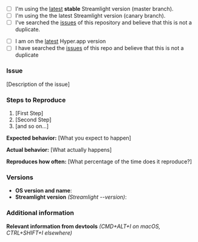 <!-- Hi! Thanks for discovering and submitting and issue. You rock! -->
- [ ] I'm using the [latest](https://github.com/RixGarregid/streamlight/releases/latest) **stable** Streamlight version (master branch).
- [ ] I'm using the the latest Streamlight version (canary branch).
- [ ] I've searched the [issues](https://github.com/RixGarregid/streamlight/issues) of this repository and believe that this is not a duplicate.

<!-- Checked checkbox should look like this: [x] -->
- [ ] I am on the [latest](https://github.com/zeit/hyper/releases/latest) Hyper.app version
- [ ] I have searched the [issues](https://github.com/zeit/hyper/issues) of this repo and believe that this is not a duplicate

### Issue

[Description of the issue]

### Steps to Reproduce

1. [First Step]
2. [Second Step]
3. [and so on...]

**Expected behavior:** [What you expect to happen]

**Actual behavior:** [What actually happens]

**Reproduces how often:** [What percentage of the time does it reproduce?]

### Versions

- **OS version and name**:
- **Streamlight version** _(Streamlight --version)_:

### Additional information

**Relevant information from devtools** _(CMD+ALT+I on macOS, CTRL+SHIFT+I elsewhere)_
